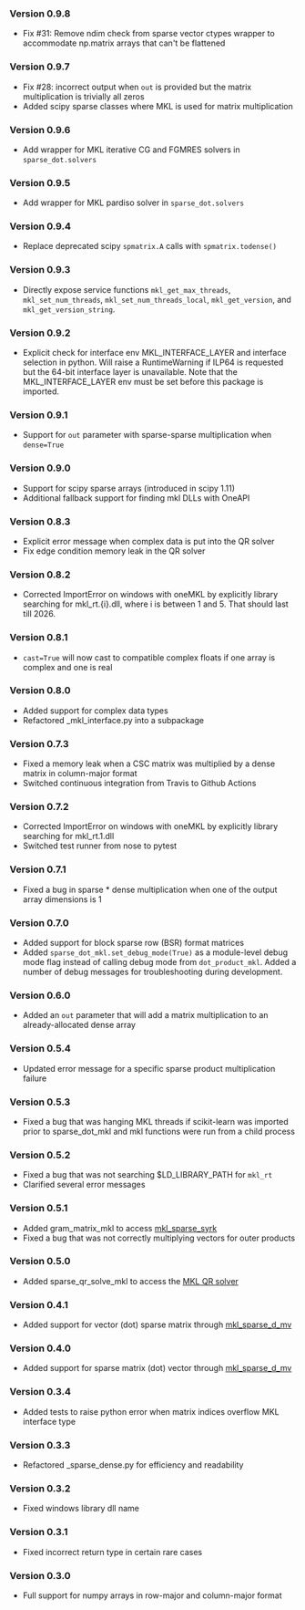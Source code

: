### Version 0.9.8

* Fix #31: Remove ndim check from sparse vector ctypes wrapper to accommodate np.matrix arrays that can't be flattened

### Version 0.9.7

* Fix #28: incorrect output when `out` is provided but the matrix multiplication is trivially all zeros
* Added scipy sparse classes where MKL is used for matrix multiplication

### Version 0.9.6

* Add wrapper for MKL iterative CG and FGMRES solvers in `sparse_dot.solvers`

### Version 0.9.5

* Add wrapper for MKL pardiso solver in `sparse_dot.solvers`

### Version 0.9.4

* Replace deprecated scipy `spmatrix.A` calls with `spmatrix.todense()`

### Version 0.9.3

* Directly expose service functions `mkl_get_max_threads`, `mkl_set_num_threads`,
  `mkl_set_num_threads_local`, `mkl_get_version`, and `mkl_get_version_string`.

### Version 0.9.2

* Explicit check for interface env MKL_INTERFACE_LAYER and interface selection in python.
  Will raise a RuntimeWarning if ILP64 is requested but the 64-bit interface layer is unavailable.
  Note that the MKL_INTERFACE_LAYER env must be set before this package is imported.

### Version 0.9.1

* Support for `out` parameter with sparse-sparse multiplication when `dense=True`

### Version 0.9.0

* Support for scipy sparse arrays (introduced in scipy 1.11)
* Additional fallback support for finding mkl DLLs with OneAPI

### Version 0.8.3

* Explicit error message when complex data is put into the QR solver
* Fix edge condition memory leak in the QR solver

### Version 0.8.2

* Corrected ImportError on windows with oneMKL by explicitly library searching for mkl_rt.{i}.dll,
  where i is between 1 and 5. That should last till 2026.

### Version 0.8.1

* `cast=True` will now cast to compatible complex floats if one array is complex and one is real

### Version 0.8.0

* Added support for complex data types
* Refactored _mkl_interface.py into a subpackage

### Version 0.7.3

* Fixed a memory leak when a CSC matrix was multiplied by a dense matrix in column-major format
* Switched continuous integration from Travis to Github Actions

### Version 0.7.2

* Corrected ImportError on windows with oneMKL by explicitly library searching for mkl_rt.1.dll
* Switched test runner from nose to pytest

### Version 0.7.1

* Fixed a bug in sparse * dense multiplication when one of the output array dimensions is 1

### Version 0.7.0

* Added support for block sparse row (BSR) format matrices
* Added `sparse_dot_mkl.set_debug_mode(True)` as a module-level debug mode flag instead of calling debug mode from 
`dot_product_mkl`. Added a number of debug messages for troubleshooting during development.

### Version 0.6.0

* Added an `out` parameter that will add a matrix multiplication to an already-allocated dense array

### Version 0.5.4

* Updated error message for a specific sparse product multiplication failure

### Version 0.5.3

* Fixed a bug that was hanging MKL threads if scikit-learn was imported prior to sparse_dot_mkl and 
mkl functions were run from a child process

### Version 0.5.2

* Fixed a bug that was not searching $LD_LIBRARY_PATH for `mkl_rt`
* Clarified several error messages

### Version 0.5.1

* Added gram_matrix_mkl to access [mkl_sparse_syrk](https://software.intel.com/en-us/mkl-developer-reference-c-mkl-sparse-syrk)
* Fixed a bug that was not correctly multiplying vectors for outer products

### Version 0.5.0

* Added sparse_qr_solve_mkl to access the [MKL QR solver](https://software.intel.com/content/www/us/en/develop/articles/intel-mkl-sparse-qr-solver-multifrontal-sparse-qr-factorization-method-for-solving-a-sparse.html)

### Version 0.4.1

* Added support for vector (dot) sparse matrix through [mkl_sparse_d_mv](https://software.intel.com/en-us/mkl-developer-reference-c-mkl-sparse-mv)

### Version 0.4.0

* Added support for sparse matrix (dot) vector through [mkl_sparse_d_mv](https://software.intel.com/en-us/mkl-developer-reference-c-mkl-sparse-mv)

### Version 0.3.4

* Added tests to raise python error when matrix indices overflow MKL interface type

### Version 0.3.3

* Refactored _sparse_dense.py for efficiency and readability

### Version 0.3.2

* Fixed windows library dll name

### Version 0.3.1

* Fixed incorrect return type in certain rare cases

### Version 0.3.0

* Full support for numpy arrays in row-major and column-major format